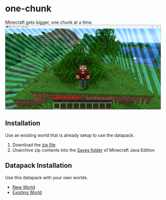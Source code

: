 # one-chunk
Minecraft gets bigger, one chunk at a time.
![one-chunk](/one-chunk.png)

## Installation
Use an existing world that is already setup to use the datapack.
1. Download the [zip file](https://github.com/kirbycope/one-chunk/archive/refs/heads/main.zip)
1. Unarchive zip contents into the [Saves folder](https://help.minecraft.net/hc/en-us/articles/4409159214605-Managing-Data-and-Game-Storage-in-Minecraft-Java-Edition) of Minecraft Java Edition

## Datapack Installation
Use this datapack with your own worlds.
* [New World](https://minecraft.fandom.com/wiki/Tutorials/Installing_a_data_pack#At_the_creation_of_a_world)
* [Existing World](https://minecraft.fandom.com/wiki/Tutorials/Installing_a_data_pack#In_an_existing_world)
